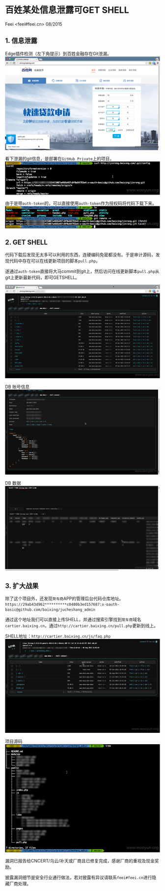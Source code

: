 # 百姓某处信息泄露可GET SHELL

Feei <feei#feei.cn> 08/2015

## 1. 信息泄露
Edge插件检测（左下角提示）到百姓金融存在Git泄漏。
![](images/v_baixing_01.png) 

看下泄漏的git信息，是部署在`GitHub Private`上的项目。
![](images/v_baixing_02.png) 

由于是带`auth-token`的，可以直接使用`auth-token`作为授权码将代码下载下来。
![](images/v_baixing_03.png) 

## 2. GET SHELL

代码下载后发现无太多可以利用的东西，连硬编码免密都没有。于是审计源码，发现代码中存在可以在线更新项目的脚本`pull.php`。

遂通过`auth-token`直接将大马commit到git上，然后访问在线更新脚本`pull.php`从git上更新最新代码，即可GETSHELL。

![](images/v_baixing_04.png) 

DB 账号信息 
![](images/v_baixing_05.png) 

DB 数据 
![](images/v_baixing_06.png) 


## 3. 扩大战果

除了这个项目外，还发现`聚车商`APP的管理后台代码仓库地址。 
`https://29ab43d962**********c0480b3ed157687:x-oauth-basic@github.com/baixing/jucheshang_admin `

通过这个地址我们可以直接上传SHELL，并通过搜索引擎找到`聚车商`域名`cartier.baixing.cn`，通过`http://cartier.baixing.cn/pull.php`更新到线上。

SHELL地址：`http://cartier.baixing.cn/js/faq.php`
![](images/v_baixing_07.png) 

项目源码
![](images/v_baixing_08.png) 

漏洞已报告给CNCERT/乌云/补天或厂商且已修复完成，感谢厂商的重视及现金奖励。

披露漏洞细节是安全行业通行做法，若对披露有异议请联系`feei#feei.cn`进行隐藏厂商处理。
